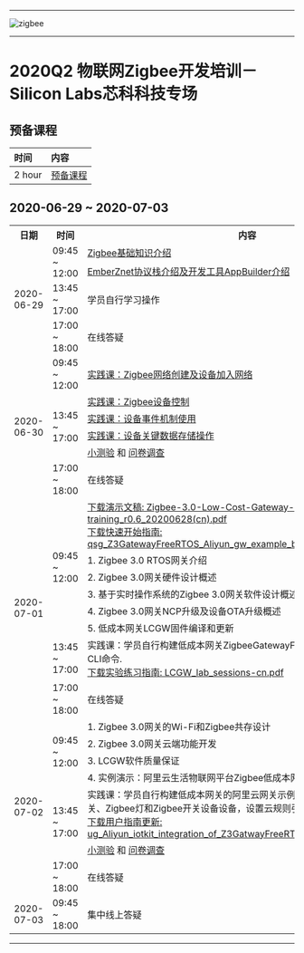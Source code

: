 ********
![zigbee](files/zigbee.png)
********


# 2020Q2 物联网Zigbee开发培训－Silicon Labs芯科科技专场
## 预备课程
| 时间 | 内容 |  
|:---- |:----|    
| 2 hour | [预备课程](Zigbee-Preparatory-Course) |


## 2020-06-29 ~ 2020-07-03
<table>
    <tr>
        <th>日期</th>
        <th>时间</th>
        <th>内容</th>
    </tr>
    <tr>
        <td rowspan="4">2020-06-29</td>
        <td rowspan="2">09:45 ~ 12:00</td>
        <td><a href="Introduction-of-Zigbee-Basic">Zigbee基础知识介绍</a></td>
    </tr>
    <tr>
        <td><a href="Introduction-of-EmberZnet-and-AppBuilder">EmberZnet协议栈介绍及开发工具AppBuilder介绍</a></td>
    </tr>
    <tr>
        <td>13:45 ~ 17:00</td>
        <td>学员自行学习操作</td>
    </tr>
    <tr>
        <td>17:00 ~ 18:00</td>
        <td>在线答疑</td>
    </tr>
    <tr>
        <td rowspan="6">2020-06-30</td>
        <td>09:45 ~ 12:00</td>
        <td><a href="Zigbee-Hands-on-Forming-and-Joining">实践课：Zigbee网络创建及设备加入网络</a></td>
    </tr>
    <tr>
        <td rowspan="4">13:45 ~ 17:00</td>
        <td><a href="Zigbee-Hands-on-Sending-OnOff-Commands">实践课：Zigbee设备控制</a></td>
    </tr>
    <tr>
        <td><a href="Zigbee-Hands-on-Using-Event">实践课：设备事件机制使用</a></td>
    </tr>
    <tr>
        <td><a href="Zigbee-Hands-on-Non-volatile-Data-Storage">实践课：设备关键数据存储操作</a></td>
    </tr>
    <tr>
        <td>
        <a href="https://forms.office.com/Pages/ResponsePage.aspx?id=ItjbVDFSIEuUTW9KvNVB-_gYgvSbceFAppvKGwjVr_1UQVdQVVFYTlYwMjhZRlMzVDdUMlA0NUFSNy4u">小测验</a> 
        和 
        <a href="https://forms.office.com/Pages/ResponsePage.aspx?id=ItjbVDFSIEuUTW9KvNVB-_gYgvSbceFAppvKGwjVr_1UMDNWUkNYM1UyWkRBRUY5VVFIOTFTTEVZNi4u">问卷调查</a>
        </td>
    </tr>
    <tr>
        <td>17:00 ~ 18:00</td>
        <td>在线答疑</td>
    </tr>
    <tr>
        <td rowspan="9">2020-07-01</td>
        <td rowspan="7">09:45 ~ 12:00</td>
    </tr>
    <tr>
        <td>
        <a href="files/ZB-2020Q2-ZMGC-Traning/Zigbee-3.0-Low-Cost-Gateway-training_r0.6_20200628(cn).pdf">下载演示文稿: Zigbee-3.0-Low-Cost-Gateway-training_r0.6_20200628(cn).pdf</a><br>
        <a href="files/ZB-2020Q2-ZMGC-Traning/qsg_Z3GatewayFreeRTOS_Aliyun_gw_example_build_for_LCGW_r1.0.2.pdf">下载快速开始指南: qsg_Z3GatewayFreeRTOS_Aliyun_gw_example_build_for_LCGW_r1.0.2.pdf</a><br>
        </td>
    </tr>
    <tr>
        <td>1. Zigbee 3.0 RTOS网关介绍</td>
    </tr>
    <tr>
        <td>2. Zigbee 3.0网关硬件设计概述</td>
    </tr>  
    <tr>
        <td>3. 基于实时操作系统的Zigbee 3.0网关软件设计概述</td>
    </tr>  
    <tr>
        <td>4. Zigbee 3.0网关NCP升级及设备OTA升级概述</td>
    </tr>
    <tr>
        <td>5. 低成本网关LCGW固件编译和更新</td>
    </tr>
    <tr>
        <td>13:45 ~ 17:00</td>
        <td>
            实践课：学员自行构建低成本网关ZigbeeGatewayFreeRTOS CLI固件并操作CLI命令. <br>
            <a href="files/ZB-2020Q2-ZMGC-Traning/LCGW_lab_sessions-cn.pdf">下载实验练习指南: LCGW_lab_sessions-cn.pdf</a>
        </td>
    </tr>    
    <tr>
        <td>17:00 ~ 18:00</td>
        <td>在线答疑</td>
    </tr>
    <tr>
        <td rowspan="7">2020-07-02</td>
        <td rowspan="4">09:45 ~ 12:00</td>
        <td>1. Zigbee 3.0网关的Wi-Fi和Zigbee共存设计</td>
    </tr>
    <tr>
        <td>2. Zigbee 3.0网关云端功能开发</td>
    </tr>
    <tr>
        <td>3. LCGW软件质量保证</td>
    </tr>  
    <tr>
        <td>4. 实例演示：阿里云生活物联网平台Zigbee低成本网关演示</td>
    </tr>  
    <tr>
        <td rowspan="2">13:45 ~ 17:00</td>
        <td>
        实践课：学员自行构建低成本网关的阿里云网关示例固件，通过手机应用添加网关、Zigbee灯和Zigbee开关设备设备，设置云规则引擎<br>
        <a href="files/ZB-2020Q2-ZMGC-Traning/ug_Aliyun_iotkit_integration_of_Z3GatwayFreeRTOS_for_LCGW_r1.0.2.pdf">下载用户指南更新: ug_Aliyun_iotkit_integration_of_Z3GatwayFreeRTOS_for_LCGW_r1.0.2.pdf</a>
        </td>
    </tr>
    <tr>
        <td><a href="https://forms.office.com/Pages/ResponsePage.aspx?id=ItjbVDFSIEuUTW9KvNVB--Q_IyaShX1Fi6yJTEj4gaZUQVRKOFk0UjlPTjJRMVRRRUgyUTBLUzBRVi4u">小测验</a> 和 <a href="https://forms.office.com/Pages/ResponsePage.aspx?id=ItjbVDFSIEuUTW9KvNVB-xIfpgzSA6ZDslkDkXDmrYJUMVRGUzZZMkNFQ0Y0V0tINllEMlM4QUxCUi4u">问卷调查</a></td>
    </tr>
    <tr>
        <td>17:00 ~ 18:00</td>
        <td>在线答疑</td>
    </tr>
    <tr>
        <td>2020-07-03</td>
        <td>09:45 ~ 18:00</td>
        <td>集中线上答疑</td>
    </tr>                                 
</table>

*************



